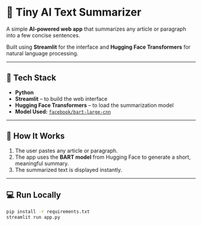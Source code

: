 # 🧠 Tiny AI Text Summarizer

A simple **AI-powered web app** that summarizes any article or paragraph into a few concise sentences.

Built using **Streamlit** for the interface and **Hugging Face Transformers** for natural language processing.

---

## 🚀 Tech Stack
- **Python**
- **Streamlit** – to build the web interface  
- **Hugging Face Transformers** – to load the summarization model  
- **Model Used:** [`facebook/bart-large-cnn`](https://huggingface.co/facebook/bart-large-cnn)

---

## 🧩 How It Works
1. The user pastes any article or paragraph.  
2. The app uses the **BART model** from Hugging Face to generate a short, meaningful summary.  
3. The summarized text is displayed instantly.

---

## 💻 Run Locally
```bash
pip install -r requirements.txt
streamlit run app.py